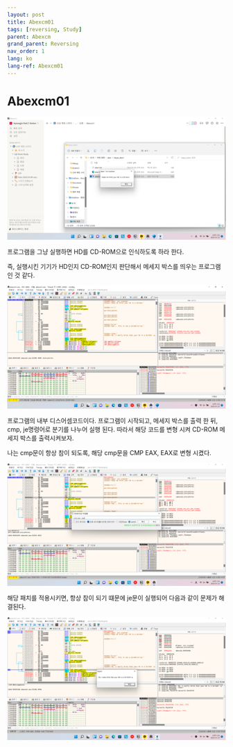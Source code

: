 ```yaml
---
layout: post
title: Abexcm01
tags: [reversing, Study]
parent: Abexcm
grand_parent: Reversing
nav_order: 1
lang: ko
lang-ref: Abexcm01
---
```


# Abexcm01

![image](/assets/images/Abexcm01/Abexcm.png)

프로그램을 그냥 실행하면 HD를 CD-ROM으로 인식하도록 하라 한다. 

즉, 실행시킨 기기가 HD인지 CD-ROM인지 판단해서 메세지 박스를 띄우는 프로그램 인 것 같다.

![image](/assets/images/Abexcm01/Abexcm1.png)

프로그램의 내부 디스어셈코드이다. 프로그램이 시작되고, 메세지 박스를 출력 한 뒤, cmp, je명령어로 분기를 나누어 실행 된다. 따라서 해당 코드를 변형 시켜 CD-ROM 메세지 박스를 출력시켜보자.

나는 cmp문이 항상 참이 되도록, 해당 cmp문을 CMP EAX, EAX로 변형 시켰다.

![image](/assets/images/Abexcm01/Abexcm2.png)

해당 패치를 적용시키면, 항상 참이 되기 떄문에 je문이 실행되어 다음과 같이 문제가 해결된다.

![image](/assets/images/Abexcm01/Abexcm3.png)